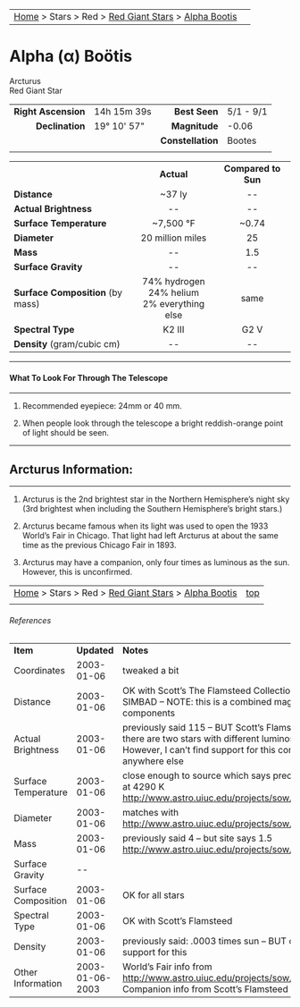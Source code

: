 <script src="/js/whatsup.js"></script>
<script type="text/javascript">
	var objectName ="Arcturus"
	var objectDesc ="Alpha Bootis<br/>Red Giant Star<br/>in the Constellation<br/>Bootes"
	var objectImage=""
</script>

|    |    |
|:---|---:|
|[Home](/notes/#object-notes) > Stars > Red > [Red Giant Stars](../!red-giant-stars) > [Alpha Bootis](#alpha-bootis)|  <div id=whatsup></div> |

# Alpha (&alpha;) Bo&ouml;tis
Arcturus<br/>
Red Giant Star

|   |   |   |   |
|--:|:--|--:|:--|
|**Right Ascension**|14h 15m 39s|**Best Seen**| 5/1 - 9/1 |
|**Declination**|19&deg; 10' 57"|**Magnitude**| -0.06 |
|  |  |**Constellation**|Bootes|
|  |  |  |

|  |  |  |
|--|:--:|:--:|
|  |**Actual**|**Compared to Sun**|
|**Distance**| ~37 ly | -- |
|**Actual Brightness**| -- | -- |
|**Surface Temperature**| ~7,500 &deg;F| ~0.74 |
|**Diameter**| 20 million miles | 25 |
|**Mass**|--| 1.5 |
|**Surface Gravity**|--|--|
|**Surface Composition** (by mass)|74% hydrogen<br>24% helium<br>2% everything else|same|
|**Spectral Type**| K2 III | G2 V |
|**Density** (gram/cubic cm)|--|--|

---
#### What To Look For Through The Telescope
---

1.  Recommended eyepiece: 24mm or 40 mm.

1.  When people look through the telescope a bright reddish-orange point of light should be seen.

---
## Arcturus Information:
---

1.  Arcturus is the 2nd brightest star in the Northern Hemisphere’s night sky (3rd brightest when including the Southern Hemisphere’s bright stars.)

1.  Arcturus became famous when its light was used to open the 1933 World’s Fair in Chicago.  That light had left Arcturus at about the same time as the previous Chicago Fair in 1893.

1.  Arcturus may have a companion, only four times as luminous as the sun.  However, this is unconfirmed.


|    |    |
|:---|---:|
|[Home](/notes/#object-notes) > Stars > Red > [Red Giant Stars](../!red-giant-stars) > [Alpha Bootis](#alpha-bootis) | [top](#alpha-bootis) |
|    |    |


###### References

|   |   |   |
|---|---|---|
|**Item**|**Updated**|**Notes**| 
|Coordinates|2003-01-06|tweaked a bit|
|Distance|2003-01-06|OK with Scott’s The Flamsteed Collection and SIMBAD – NOTE: this is a combined mag of the two components|
|Actual Brightness|2003-01-06|previously said 115 – BUT Scott’s Flamsteed says there are two stars with different luminosities.  However, I can’t find support for this companion anywhere else|
|Surface Temperature|2003-01-06|close enough to source which says precisely defined at 4290 K <http://www.astro.uiuc.edu/projects/sow/arcturus.html>|
|Diameter|2003-01-06|matches with <http://www.astro.uiuc.edu/projects/sow/arcturus.html>|
|Mass|2003-01-06|previously said 4 – but site says 1.5 <http://www.astro.uiuc.edu/projects/sow/arcturus.html>|
|Surface Gravity| -- |   |
|Surface Composition|2003-01-06|OK for all stars|
|Spectral Type|2003-01-06|OK with Scott’s Flamsteed|
|Density|2003-01-06|previously said: .0003 times sun – BUT can find no support for this|
|Other Information|2003-01-06-2003|World’s Fair info from <http://www.astro.uiuc.edu/projects/sow/arcturus.html><br/>Companion info from Scott’s Flamsteed|

